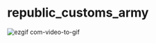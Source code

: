 # republic_customs_army

![ezgif com-video-to-gif](https://user-images.githubusercontent.com/124121058/223479848-ad5df852-45ec-41f2-87d3-94293d512537.gif)
